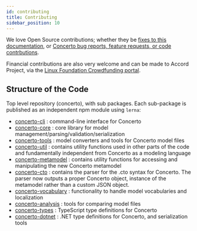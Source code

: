 ```yaml
---
id: contributing
title: Contributing
sidebar_position: 10
---
```


We love Open Source contributions; whether they be [fixes to this documentation](https://github.com/accordproject/concerto-docs), or [Concerto bug reports, feature requests, or code contrbutions](https://github.com/accordproject/concerto).

Financial contributions are also very welcome and can be made to Accord Project, via the [Linux Foundation Crowdfunding portal](https://crowdfunding.lfx.linuxfoundation.org/projects/accordproject).

## Structure of the Code

Top level repository (concerto), with sub packages. Each sub-package is published as an independent npm module using `lerna`:
* [concerto-cli](https://github.com/accordproject/concerto/tree/master/packages/concerto-cli) : command-line interface for Concerto
* [concerto-core](https://github.com/accordproject/concerto/tree/master/packages/concerto-core) : core library for model management/parsing/validation/serialization
* [concerto-tools](https://github.com/accordproject/concerto/tree/master/packages/concerto-tools) : model converters and tools for Concerto model files
* [concerto-util](https://github.com/accordproject/concerto/tree/master/packages/concerto-util) : contains utility functions used in other parts of the code and fundamentally independent from Concerto as a modeling language
* [concerto-metamodel](https://github.com/accordproject/concerto/tree/master/packages/concerto-metamodel) : contains utility functions for accessing and manipulating the new Concerto metamodel
* [concerto-cto](https://github.com/accordproject/concerto/tree/master/packages/concerto-cto) : contains the parser for the .cto syntax for Concerto. The parser now outputs a proper Concerto object, instance of the metamodel rather than a custom JSON object.
* [concerto-vocabulary](https://github.com/accordproject/concerto/tree/master/packages/concerto-vocabulary) : functionality to handle model vocabularies and localization
* [concerto-analysis](https://github.com/accordproject/concerto/tree/master/packages/concerto-analysis) : tools for comparing model files
* [concerto-types](https://github.com/accordproject/concerto/tree/master/packages/concerto-types) : TypeScript type definitions for Concerto
* [concerto-dotnet](https://github.com/accordproject/concerto-dotnet) : .NET type definitions for Concerto, and serialization tools
